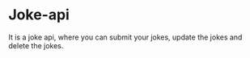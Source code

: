 # Joke-api

It is a joke api, where you can submit your jokes, update the jokes and delete the jokes.
